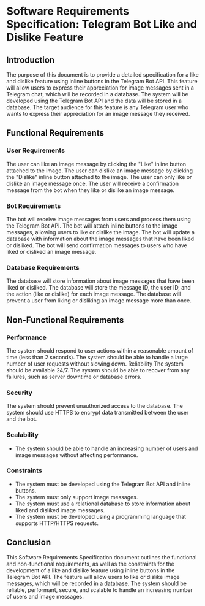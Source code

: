 # Software Requirements Specification: Telegram Bot Like and Dislike Feature

## Introduction

The purpose of this document is to provide a detailed specification for a like and dislike feature using inline buttons in the Telegram Bot API. This feature will allow users to express their appreciation for image messages sent in a Telegram chat, which will be recorded in a database. The system will be developed using the Telegram Bot API and the data will be stored in a database. The target audience for this feature is any Telegram user who wants to express their appreciation for an image message they received.

## Functional Requirements

### User Requirements

The user can like an image message by clicking the "Like" inline button attached to the image.
The user can dislike an image message by clicking the "Dislike" inline button attached to the image.
The user can only like or dislike an image message once.
The user will receive a confirmation message from the bot when they like or dislike an image message.

### Bot Requirements

The bot will receive image messages from users and process them using the Telegram Bot API.
The bot will attach inline buttons to the image messages, allowing users to like or dislike the image.
The bot will update a database with information about the image messages that have been liked or disliked.
The bot will send confirmation messages to users who have liked or disliked an image message.

### Database Requirements

The database will store information about image messages that have been liked or disliked.
The database will store the message ID, the user ID, and the action (like or dislike) for each image message.
The database will prevent a user from liking or disliking an image message more than once.

## Non-Functional Requirements

### Performance

The system should respond to user actions within a reasonable amount of time (less than 2 seconds).
The system should be able to handle a large number of user requests without slowing down.
Reliability
The system should be available 24/7.
The system should be able to recover from any failures, such as server downtime or database errors.
### Security

The system should prevent unauthorized access to the database.
The system should use HTTPS to encrypt data transmitted between the user and the bot.

### Scalability

- The system should be able to handle an increasing number of users and image messages without affecting performance.

### Constraints

- The system must be developed using the Telegram Bot API and inline buttons.
- The system must only support image messages.
- The system must use a relational database to store information about liked and disliked image messages.
- The system must be developed using a programming language that supports HTTP/HTTPS requests.

## Conclusion

This Software Requirements Specification document outlines the functional and non-functional requirements, as well as the constraints for the development of a like and dislike feature using inline buttons in the Telegram Bot API. The feature will allow users to like or dislike image messages, which will be recorded in a database. The system should be reliable, performant, secure, and scalable to handle an increasing number of users and image messages.